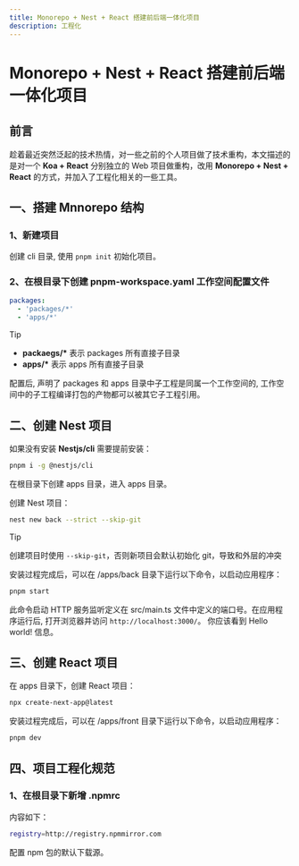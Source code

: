 ```yaml
---
title: Monorepo + Nest + React 搭建前后端一体化项目
description: 工程化
---
```


# Monorepo + Nest + React 搭建前后端一体化项目

## 前言

趁着最近突然泛起的技术热情，对一些之前的个人项目做了技术重构，本文描述的是对一个 **Koa + React** 分别独立的 Web 项目做重构，改用 **Monorepo + Nest + React** 的方式，并加入了工程化相关的一些工具。

## 一、搭建 Mnnorepo 结构

### 1、新建项目

创建 cli 目录, 使用 `pnpm init` 初始化项目。

### 2、在根目录下创建 pnpm-workspace.yaml 工作空间配置文件

```yml
packages:
  - 'packages/*'
  - 'apps/*'
```

> [!TIP]
>
> * **packaegs/\*** 表示 packages 所有直接子目录
> * **apps/\*** 表示 apps 所有直接子目录

配置后, 声明了 packages 和 apps 目录中子工程是同属一个工作空间的, 工作空间中的子工程编译打包的产物都可以被其它子工程引用。

## 二、创建 Nest 项目

如果没有安装 **Nestjs/cli** 需要提前安装：

```sh
pnpm i -g @nestjs/cli
```

在根目录下创建 apps 目录，进入 apps 目录。

创建 Nest 项目：

```sh
nest new back --strict --skip-git
```

> [!TIP]
>
> 创建项目时使用 `--skip-git`，否则新项目会默认初始化 git，导致和外层的冲突

安装过程完成后，可以在 /apps/back 目录下运行以下命令，以启动应用程序：

```sh
pnpm start
```

此命令启动 HTTP 服务监听定义在 src/main.ts 文件中定义的端口号。在应用程序运行后, 打开浏览器并访问 `http://localhost:3000/`。 你应该看到 Hello world! 信息。

## 三、创建 React 项目

在 apps 目录下，创建 React 项目：

```sh
npx create-next-app@latest
```

安装过程完成后，可以在 /apps/front 目录下运行以下命令，以启动应用程序：

```sh
pnpm dev
```

## 四、项目工程化规范

### 1、在根目录下新增 **.npmrc**

内容如下：

```sh
registry=http://registry.npmmirror.com
```

配置 npm 包的默认下载源。
